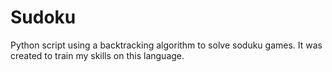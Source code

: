 # Sudoku

Python script using a backtracking algorithm to solve soduku games. It was created to train my skills on this language. 
